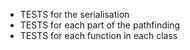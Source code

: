 - TESTS for the serialisation
- TESTS for each part of the pathfinding
- TESTS for each function in each class